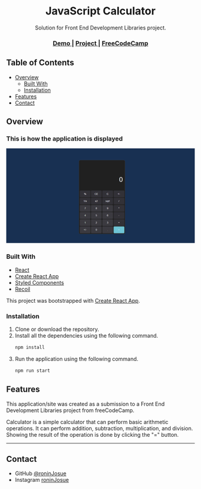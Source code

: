 <!-- Please update value in the {}  -->


<h1 align="center">JavaScript Calculator</h1>

<div align="center">
   Solution for Front End Development Libraries project.
</div>

<div align="center">
  <h3>
    <a href="https://fcc-calculator-rc.netlify.app/">
      Demo
    </a>
    <span> | </span>
    <a href="https://www.freecodecamp.org/learn/front-end-development-libraries/front-end-development-libraries-projects/build-a-javascript-calculator">
      Project
    </a>
    <span> | </span>
    <a href="https://github.com/roninJosue/freecodecamp/tree/main/FrontEndDevelopmentLibraries/Projects/Calculator">
      FreeCodeCamp
    </a>
  </h3>
</div>

<!-- TABLE OF CONTENTS -->

## Table of Contents

- [Overview](#overview)
    - [Built With](#built-with)
    - [Installation](#installation)
- [Features](#features)
- [Contact](#contact)

<!-- OVERVIEW -->

## Overview

### This is how the application is displayed 

![screenshot](https://github.com/roninJosue/freecodecamp/blob/main/FrontEndDevelopmentLibraries/Projects/Calculator/calculator-app.jpg?raw=true)
<br/>
### Built With

- [React](https://reactjs.org/)
- [Create React App](https://create-react-app.dev/)
- [Styled Components](https://styled-components.com/)
- [Recoil](https://recoiljs.org/)

This project was bootstrapped with [Create React App](https://github.com/facebook/create-react-app).

### Installation

1. Clone or download the repository.
2. Install all the dependencies using the following command.
   ```bash
   npm install
   ```
3. Run the application using the following command.
   ```bash
   npm run start
   ```

## Features

This application/site was created as a submission to a Front End Development Libraries project from freeCodeCamp.

Calculator is a simple calculator that can perform basic arithmetic operations. It can perform addition, subtraction, multiplication, and division.
Showing the result of the operation is done by clicking the "=" button.

---

## Contact

- GitHub [@roninJosue](https://github.com/roninJosue)
- Instagram [roninJosue](https://www.instagram.com/roninjosue)
